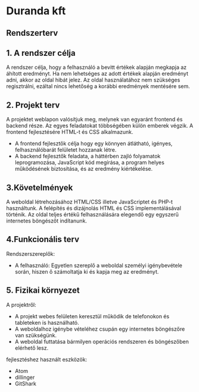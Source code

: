 # Duranda kft
## Rendszerterv

## 1. A rendszer célja
A rendszer célja, hogy a felhasználó a bevitt értékek alapján megkapja az áhított eredményt.
Ha nem lehetséges az adott értékek alapján eredményt adni, akkor az oldal hibát jelez.
Az oldal használatához nem szükséges regisztrálni, ezáltal nincs lehetőség a korábbi eredmények mentésére sem.

## 2. Projekt terv
A projektet weblapon valósítjuk meg, melynek van egyaránt frontend és backend része.
Az egyes feladatokat többségében külön emberek végzik.
A frontend fejlesztésére HTML-t és CSS alkalmazunk.
- A frontend fejlesztők célja hogy egy könnyen átlátható, igényes, felhasználóbarát felületet hozzanak létre.
- A backend fejlesztők feladata, a háttérben zajló folyamatok leprogramozása, JavaScript kód megírása, a program helyes működésének biztosítása, és az eredmény kiértékelése.

## 3.Követelmények
A weboldal létrehozásához HTML/CSS illetve JavaScriptet és PHP-t használtunk.
A felépítés és dizájnolás HTML és CSS implementálásával történik.
Az oldal teljes értékű felhasználására elegendő egy egyszerű internetes böngészőt indítanunk.

## 4.Funkcionális terv
Rendszerszereplők:
- A felhasználó: Egyetlen szereplő a weboldal személyi igénybevétele során, hiszen ő számoltatja ki és kapja meg az eredményt.

## 5. Fizikai környezet
A projektről:
- A projekt webes felületen keresztül működik de telefonokon és tableteken is használható.
- A weboldalhoz igénybe vételéhez csupán egy internetes böngészőre van szükségünk.
- A weboldal futtatása bármilyen operációs rendszeren és böngészőben elérhető lesz.

fejlesztéshez használt eszközök:
- Atom
- dillinger
- GitShark

